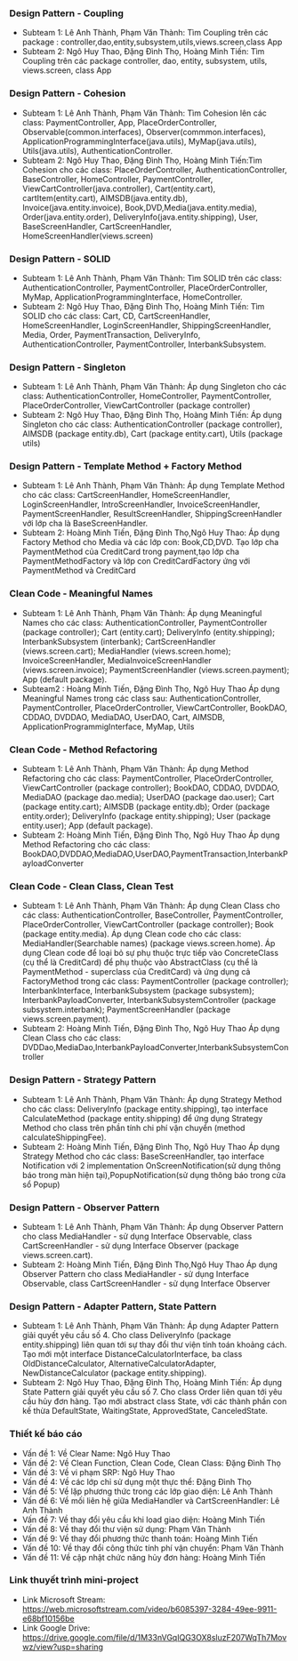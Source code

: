 ﻿### Design Pattern - Coupling
- Subteam 1: Lê Anh Thành, Phạm Văn Thành: Tìm Coupling trên các package : controller,dao,entity,subsystem,utils,views.screen,class App
-  Subteam 2: Ngô Huy Thao, Đặng Đình Thọ, Hoàng Minh Tiến: Tìm Coupling trên các package controller, dao, entity, subsystem, utils, views.screen, class App

### Design Pattern - Cohesion
- Subteam 1: Lê Anh Thành, Phạm Văn Thành: Tìm Cohesion lên các class: PaymentController, App, PlaceOrderController, Observable(common.interfaces), Observer(commmon.interfaces), ApplicationProgrammingInterface(java.utils), MyMap(java.utils), Utils(java.utils), AuthenticationController.
-  Subteam 2: Ngô Huy Thao, Đặng Đình Thọ, Hoàng Minh Tiến:Tìm Cohesion cho các class: PlaceOrderController, AuthenticationController, BaseController, HomeController, PaymentController, ViewCartController(java.controller), Cart(entity.cart), cartItem(entity.cart), AIMSDB(java.entity.db), Invoice(java.entity.invoice), Book,DVD,Media(java.entity.media), Order(java.entity.order), DeliveryInfo(java.entity.shipping), User, BaseScreenHandler, CartScreenHandler, HomeScreenHandler(views.screen)

### Design Pattern - SOLID
- Subteam 1: Lê Anh Thành, Phạm Văn Thành: Tìm SOLID trên các class: AuthenticationController, PaymentController, PlaceOrderController, MyMap, ApplicationProgrammingInterface, HomeController.
-  Subteam 2: Ngô Huy Thao, Đặng Đình Thọ, Hoàng Minh Tiến: Tìm SOLID cho các class: Cart, CD, CartScreenHandler, HomeScreenHandler, LoginScreenHandler, ShippingScreenHandler, Media, Order, PaymentTransaction, DeliveryInfo, AuthenticationController, PaymentController, InterbankSubsystem.

### Design Pattern - Singleton
- Subteam 1: Lê Anh Thành, Phạm Văn Thành:
Áp dụng Singleton cho các class: AuthenticationController, HomeController, PaymentController, PlaceOrderController, ViewCartController (package controller)
- Subteam 2: Ngô Huy Thao, Đặng Đình Thọ, Hoàng Minh Tiến:
Áp dụng Singleton cho các class: AuthenticationController (package controller), AIMSDB (package entity.db), Cart (package entity.cart), Utils (package utils)

### Design Pattern - Template Method + Factory Method
- Subteam 1: Lê Anh Thành, Phạm Văn Thành:
Áp dụng Template Method cho các class: CartScreenHandler, HomeScreenHandler, LoginScreenHandler, IntroScreenHandler, InvoiceScreenHandler, PaymentScreenHandler, ResultScreenHandler, ShippingScreenHandler với lớp cha là BaseScreenHandler.
- Subteam 2: Hoàng Minh Tiến, Đặng Đình Thọ,Ngô Huy Thao:
Áp dụng Factory Method cho Media và các lớp con: Book,CD,DVD.
Tạo lớp cha PaymentMethod của CreditCard trong payment,tạo lớp cha PaymentMethodFactory và lớp con CreditCardFactory ứng với PaymentMethod và CreditCard


### Clean Code - Meaningful Names
- Subteam 1: Lê Anh Thành, Phạm Văn Thành:
Áp dụng Meaningful Names cho các class: AuthenticationController, PaymentController (package controller); Cart (entity.cart); DeliveryInfo (entity.shipping); InterbankSubsystem (interbank); CartScreenHandler (views.screen.cart); MediaHandler (views.screen.home); InvoiceScreenHandler, MediaInvoiceScreenHandler (views.screen.invoice); PaymentScreenHandler (views.screen.payment); App (default package).
- Subteam2 : Hoàng Minh Tiến, Đặng Đình Thọ, Ngô Huy Thao
Áp dụng Meaningful Names trong các class sau: AuthenticationController, PaymentController, PlaceOrderController, ViewCartController,
 BookDAO, CDDAO, DVDDAO, MediaDAO, UserDAO, Cart, AIMSDB, ApplicationProgrammigInterface, MyMap, Utils


### Clean Code - Method Refactoring
- Subteam 1: Lê Anh Thành, Phạm Văn Thành:
Áp dụng Method Refactoring cho các class: PaymentController, PlaceOrderController, ViewCartController (package controller); BookDAO, CDDAO, DVDDAO, MediaDAO (package dao.media); UserDAO (package dao.user); Cart (package entity.cart); AIMSDB (package entity.db); Order (package entity.order); DeliveryInfo (package entity.shipping); User (package entity.user); App (default package).
- Subteam 2: Hoàng Minh Tiến, Đặng Đình Thọ, Ngô Huy Thao
Áp dụng Method Refactoring cho các class: BookDAO,DVDDAO,MediaDAO,UserDAO,PaymentTransaction,InterbankPayloadConverter

### Clean Code - Clean Class, Clean Test
- Subteam 1: Lê Anh Thành, Phạm Văn Thành:
Áp dụng Clean Class cho các class: AuthenticationController, BaseController, PaymentController, PlaceOrderController, ViewCartController (package controller); Book (package entity.media). Áp dụng Clean code cho các class: MediaHandler(Searchable names) (package views.screen.home). Áp dụng Clean code để loại bỏ sự phụ thuộc trực tiếp vào ConcreteClass (cụ thể là CreditCard) để phụ thuộc vào AbstractClass (cụ thể là PaymentMethod - superclass của CreditCard) và ứng dụng cả FactoryMethod trong các class: PaymentController (package controller); InterbankInterface, InterbankSubsystem (package subsystem); InterbankPayloadConverter, InterbankSubsystemController (package subsystem.interbank); PaymentScreenHandler (package views.screen.payment).
- Subteam 2: Hoàng Minh Tiến, Đặng Đình Thọ, Ngô Huy Thao
Áp dụng Clean Class cho các class: DVDDao,MediaDao,InterbankPayloadConverter,InterbankSubsystemController

### Design Pattern - Strategy Pattern
- Subteam 1: Lê Anh Thành, Phạm Văn Thành:
Áp dụng Strategy Method cho các class: DeliveryInfo (package entity.shipping), tạo interface CalculateMethod (package entity.shipping) để ứng dụng Strategy Method cho class trên phần tính chi phí vận chuyển (method calculateShippingFee).
- Subteam 2: Hoàng Minh Tiến, Đặng Đình Thọ, Ngô Huy Thao
Áp dụng Strategy Method cho các class: BaseScreenHandler, tạo interface Notification với 2 implementation OnScreenNotification(sử dụng thông báo trong màn hiện tại),PopupNotification(sử dụng thông báo trong cửa sổ Popup)

### Design Pattern - Observer Pattern
- Subteam 1: Lê Anh Thành, Phạm Văn Thành:
Áp dụng Observer Pattern cho class MediaHandler - sử dụng Interface Observable, class CartScreenHandler - sử dụng Interface Observer (package views.screen.cart).
- Subteam 2: Hoàng Minh Tiến, Đặng Đình Thọ,Ngô Huy Thao 
  Áp dụng Observer Pattern cho class MediaHandler - sử dụng Interface Observable, class CartScreenHandler - sử dụng Interface Observer
  
### Design Pattern - Adapter Pattern, State Pattern
- Subteam 1: Lê Anh Thành, Phạm Văn Thành:
Áp dụng Adapter Pattern giải quyết yêu cầu số 4. Cho class DeliveryInfo (package entity.shipping) liên quan tới sự thay đổi thư viện tính toán khoảng cách. Tạo mới một interface DistanceCalculatorInterface, ba class OldDistanceCalculator, AlternativeCalculatorAdapter, NewDistanceCalculator (package entity.shipping).
- Subteam 2: Ngô Huy Thao, Đặng Đình Thọ, Hoàng Minh Tiến:
Áp dụng State Pattern giải quyết yêu cầu số 7. Cho class Order liên quan tới yêu cầu hủy đơn hàng. Tạo mới abstract class State, với các thành phần con kế thừa DefaultState, WaitingState, ApprovedState, CanceledState.

### Thiết kế báo cáo
- Vấn đề 1: Về Clear Name: Ngô Huy Thao
- Vấn đề 2: Về Clean Function, Clean Code, Clean Class: Đặng Đình Thọ
- Vấn đề 3: Về vi phạm SRP: Ngô Huy Thao
- Vấn đề 4: Về các lớp chỉ sử dụng một thực thể: Đặng Đình Thọ
- Vấn đề 5: Về lặp phương thức trong các lớp giao diện: Lê Anh Thành
- Vấn đề 6: Về mối liên hệ giữa MediaHandler và CartScreenHandler: Lê Anh Thành
- Vấn đề 7: Về thay đổi yêu cầu khi load giao diện: Hoàng Minh Tiến
- Vấn đề 8: Về thay đổi thư viện sử dụng: Phạm Văn Thành
- Vấn đề 9: Về thay đổi phương thức thanh toán: Hoàng Minh Tiến
- Vấn đề 10: Về thay đổi công thức tính phí vận chuyển: Phạm Văn Thành
- Vấn đề 11: Về cập nhật chức năng hủy đơn hàng: Hoàng Minh Tiến

### Link thuyết trình mini-project
- Link Microsoft Stream: https://web.microsoftstream.com/video/b6085397-3284-49ee-9911-e68bf10156be
- Link Google Drive: https://drive.google.com/file/d/1M33nVGqIQG3OX8sluzF207WqTh7Movwz/view?usp=sharing